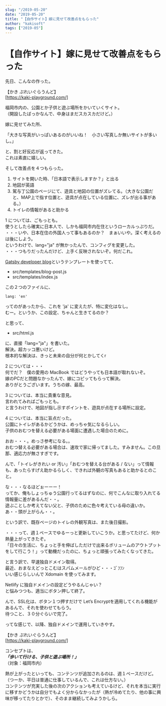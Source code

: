 ```yaml
---
slug: "/2019-05-20"
date: "2019-05-20"
title: "【自作サイト】嫁に見せて改善点をもらった"
author: "kakisoft"
tags: ["2019-05"]
---
```

# 【自作サイト】嫁に見せて改善点をもらった

先日、こんなの作った。  

【かき ぷれいぐらうんど】  
[https://kaki-playground.com/]  

福岡市内の、公園とか子供と遊ぶ場所をかいていくサイト。  
（開設したばっかなんで、中身はまだスカスカだけど。）  

嫁に見せてみた所、  

「大きな写真がいっぱいあるのがいいね！　小さい写真しか無いサイトが多いし。」  

と、割と好反応が返ってきた。  
これは素直に嬉しい。  

そして改善点を４つもらった。  

 1. サイトを開いた時、「日本語で表示しますか？」と出る
 2. 地図が英語
 3. 駕与丁公園のページにて、遊具と地図の位置がズレてる。（大きな公園だと、MAP上で指す位置と、遊具が点在している位置に、ズレが出る事がある。）
 4. トイレの情報があると助かる


1 については、ごもっとも。  
使うとしたら確実に日本人で、しかも福岡市内在住というローカルっぷりだ。  
・・・いや、日本在住の外国人って事もあるのか？　まぁいいや。深く考えるのは後にしよう。  
というわけで、lang="ja" が無かったんで、コンフィグを変更した。  
・・・つもりだったんだけど、上手く反映されないぞ。何だこれ。  

[Gatsby developer blog](https://templates.netlify.com/template/gatsby-dev-blog-fitzgerald/)というテンプレートを使ってて、  

 * src/templates/blog-post.js
 * src/templates/index.js

この２つのファイルに、  
```
lang: 'en'
```
ってのがあったから、これを 'ja' に変えたが、特に変化はなし。  
むー。というか、この設定、ちゃんと生きてるのか？  

と思って、  

 * src/html.js

に、直接「lang="ja"」を書いた。  
解決。超カッコ悪いけど。  
根本的な解決は、きっと未来の自分が何とかしてくr  


2 については・・・  
何でだ？　僕の愛用の MacBook ではどうやっても日本語が取れないぞ。  
嫁のPCだと問題なかったんで、嫁にコピッてもらって解決。  
ありがとうございます。うちの嫁、最高。  


3 については、本当に貴重な意見。  
言われてみればごもっとも。  
と言うわけで、地図が指し示すポイントを、遊具が点在する場所に設定。  


4 については、本当に盲点だった。  
公園にトイレがあるかどうかは、めっちゃ気になるらしい。  
子供のおむつを替える必要がある場面に遭遇した場合のために。  

おお・・・。めっさ参考になる。。  
おむつ替える必要がある場合は、速攻で家に帰ってました。すみません。この旦那、適応力が無さすぎです。  

んで、「トイレがきれい or 汚い」「おむつを替える台がある / ない」って情報も、あったらすげえ助かるらしく、できれば外観の写真もあると助かるとのこと。  

な・・・なるほどぉーーー！  
ってか、俺もしょっちゅう公園行ってるはずなのに、何でこんなに取り入れてる情報量に差があるんだ・・。  
遊ぶことしか考えてない父と、子供のために色々考えている母の違いか。  
あ・・頭が上がらん・・。  

という訳で、既存ページのトイレの外観写真は、また後日撮影。  


・・・って、週１ペースでゆるーっと更新していこうか。と思ってたけど、何か熱量上がってきたぞ。  
「日々の生活に、ちょっと手を伸ばしただけで出来るボリュームのアウトプットをして行こう！」って動機だったのに、ちょっと頑張ってみたくなってきた。  

と言う訳で、早速独自ドメイン取得。  
最近、おまなえどっとこむはスパムメールがひど・・・ｺﾞﾌﾌﾝ  
いい感じらしいんで Xdomain を使ってみます。  

Netlify に独自ドメインの設定どうやるんじゃい？  
と悩みつつも、適当にボタン押して終了。  

んで、SSL化は、ボタン１つ押すだけで Let’s Encryptを適用してくれる機能があるんで、それを使わせてもらう。  
待つこと、３０分ぐらいで完了。  

ってな感じで、以降、独自ドメインで運用していきやす。  

【かき ぷれいぐらうんど】  
[https://kaki-playground.com/]  


コンセプトは、  
***「歩いて行ける、子供と遊ぶ場所！」***  
（対象：福岡市内）  

熱が上がったといっても、コンテンツが追加されるのは、週１ペースだけど。  
（つーか、平日は普通に仕事しているんで、これは仕方ない。）  
コンテンツが充実した後の次のアクションも考えているけど、それを本当に実行に移すかどうかは自分でもよく分からなかったが（熱が冷めてたり、他の事に興味が移ってたりとかで）、そのまま継続してみようかしら。  

